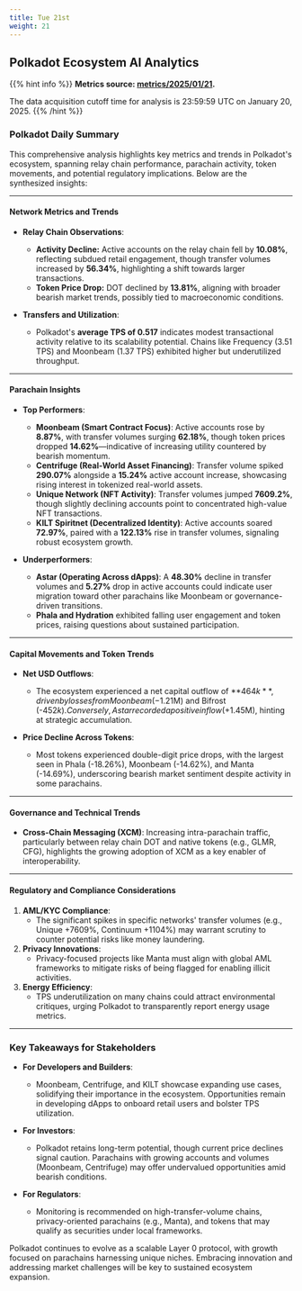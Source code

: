 ```yaml
---
title: Tue 21st
weight: 21
---
```


## **Polkadot Ecosystem AI Analytics**
{{% hint info %}}
**Metrics source: [metrics/2025/01/21](../../../../metrics/2025/01/21).**

The data acquisition cutoff time for analysis is 23:59:59 UTC on January 20, 2025.
{{% /hint %}}

### Polkadot Daily Summary

This comprehensive analysis highlights key metrics and trends in Polkadot's ecosystem, spanning relay chain performance, parachain activity, token movements, and potential regulatory implications. Below are the synthesized insights:

---

#### Network Metrics and Trends
- **Relay Chain Observations**:
  - **Activity Decline:** Active accounts on the relay chain fell by **10.08%**, reflecting subdued retail engagement, though transfer volumes increased by **56.34%**, highlighting a shift towards larger transactions.
  - **Token Price Drop:** DOT declined by **13.81%**, aligning with broader bearish market trends, possibly tied to macroeconomic conditions.

- **Transfers and Utilization**:
  - Polkadot's **average TPS of 0.517** indicates modest transactional activity relative to its scalability potential. Chains like Frequency (3.51 TPS) and Moonbeam (1.37 TPS) exhibited higher but underutilized throughput.

---

#### Parachain Insights
- **Top Performers**:
  - **Moonbeam (Smart Contract Focus)**: Active accounts rose by **8.87%**, with transfer volumes surging **62.18%**, though token prices dropped **14.62%**—indicative of increasing utility countered by bearish momentum.
  - **Centrifuge (Real-World Asset Financing)**: Transfer volume spiked **290.07%** alongside a **15.24%** active account increase, showcasing rising interest in tokenized real-world assets.
  - **Unique Network (NFT Activity)**: Transfer volumes jumped **7609.2%**, though slightly declining accounts point to concentrated high-value NFT transactions.
  - **KILT Spiritnet (Decentralized Identity)**: Active accounts soared **72.97%**, paired with a **122.13%** rise in transfer volumes, signaling robust ecosystem growth.

- **Underperformers**:
  - **Astar (Operating Across dApps)**: A **48.30%** decline in transfer volumes and **5.27%** drop in active accounts could indicate user migration toward other parachains like Moonbeam or governance-driven transitions.
  - **Phala and Hydration** exhibited falling user engagement and token prices, raising questions about sustained participation.

---

#### Capital Movements and Token Trends
- **Net USD Outflows**:
  - The ecosystem experienced a net capital outflow of **$464k**, driven by losses from Moonbeam (-$1.21M) and Bifrost (-$452k). Conversely, Astar recorded a positive inflow (+$1.45M), hinting at strategic accumulation.

- **Price Decline Across Tokens**:
  - Most tokens experienced double-digit price drops, with the largest seen in Phala (-18.26%), Moonbeam (-14.62%), and Manta (-14.69%), underscoring bearish market sentiment despite activity in some parachains.

---

#### Governance and Technical Trends
- **Cross-Chain Messaging (XCM)**: Increasing intra-parachain traffic, particularly between relay chain DOT and native tokens (e.g., GLMR, CFG), highlights the growing adoption of XCM as a key enabler of interoperability.

---

#### Regulatory and Compliance Considerations
1. **AML/KYC Compliance**:
   - The significant spikes in specific networks' transfer volumes (e.g., Unique +7609%, Continuum +1104%) may warrant scrutiny to counter potential risks like money laundering.
2. **Privacy Innovations**:
   - Privacy-focused projects like Manta must align with global AML frameworks to mitigate risks of being flagged for enabling illicit activities.
3. **Energy Efficiency**:
   - TPS underutilization on many chains could attract environmental critiques, urging Polkadot to transparently report energy usage metrics.

---

### Key Takeaways for Stakeholders

- **For Developers and Builders**:
  - Moonbeam, Centrifuge, and KILT showcase expanding use cases, solidifying their importance in the ecosystem. Opportunities remain in developing dApps to onboard retail users and bolster TPS utilization.

- **For Investors**:
  - Polkadot retains long-term potential, though current price declines signal caution. Parachains with growing accounts and volumes (Moonbeam, Centrifuge) may offer undervalued opportunities amid bearish conditions.

- **For Regulators**:
  - Monitoring is recommended on high-transfer-volume chains, privacy-oriented parachains (e.g., Manta), and tokens that may qualify as securities under local frameworks.

Polkadot continues to evolve as a scalable Layer 0 protocol, with growth focused on parachains harnessing unique niches. Embracing innovation and addressing market challenges will be key to sustained ecosystem expansion.
